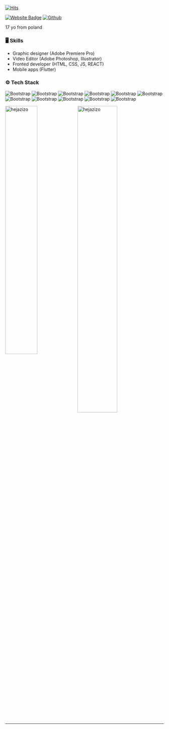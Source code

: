 [![Hits](https://hits.seeyoufarm.com/api/count/incr/badge.svg?url=https%3A%2F%2Fgithub.com%2Fhejazizo%2Fhejazizo&count_bg=%2379C83D&title_bg=%23555555&icon=&icon_color=%23E7E7E7&title=Profile+Views&edge_flat=false)](https://hits.seeyoufarm.com)




[![Website Badge](https://img.shields.io/badge/-Website-c14438?style=flat&logo=Google-Chrome&logoColor=white&link=https://vegaxzy.xyz)](https://vegaxzy.xyz)
[![Github](https://img.shields.io/github/followers/hejazizo?label=Follow&style=social)](https://github.com/hejazizo)

17 yo from poland

### 🖥 Skills

- Graphic designer (Adobe Premiere Pro)
- Video Editor (Adobe Photoshop, Illustrator)
- Fronted developer (HTML, CSS, JS, REACT)
- Mobile apps (Flutter)
### ⚙️ Tech Stack

![Bootstrap](https://img.shields.io/badge/-HTML-05122A?style=flat-square&logo=HTML&color=353535) ![Bootstrap](https://img.shields.io/badge/-CSS-05122A?style=flat-square&logo=CSS&color=353535) ![Bootstrap](https://img.shields.io/badge/-Java%20Script-05122A?style=flat-square&logo=Java-Script&color=353535) ![Bootstrap](https://img.shields.io/badge/-React-05122A?style=flat-square&logo=React&color=353535) ![Bootstrap](https://img.shields.io/badge/-Adobe%20Photoshop-05122A?style=flat-square&logo=Adobe-Photoshop&color=353535) ![Bootstrap](https://img.shields.io/badge/-Adobe%20Illustrator-05122A?style=flat-square&logo=Adobe-Illustrator&color=353535) ![Bootstrap](https://img.shields.io/badge/-Adobe%20After%20Effects-05122A?style=flat-square&logo=Adobe-After-Effects&color=353535) ![Bootstrap](https://img.shields.io/badge/-Adobe%20Premiere%20Pro-05122A?style=flat-square&logo=Adobe-Premiere-Pro&color=353535) ![Bootstrap](https://img.shields.io/badge/-Ex%20Content%20Creator%20%283%20years%20experience%29-05122A?style=flat-square&logo=Ex-Content-Creator-(3-years-experience)&color=353535) ![Bootstrap](https://img.shields.io/badge/-Android%20Studio-05122A?style=flat-square&logo=Android-Studio&color=353535) ![Bootstrap](https://img.shields.io/badge/-Visual%20Studio-05122A?style=flat-square&logo=Visual-Studio&color=353535)

<div>
  <img width="45%" align="left" src="https://github-readme-stats.vercel.app/api/top-langs?username=hejazizo&show_icons=true&locale=en&layout=compact" alt="hejazizo" />
  <img width="50%"  src="https://github-readme-streak-stats.herokuapp.com/?user=hejazizo&" alt="hejazizo" />
</div>


---
